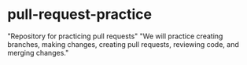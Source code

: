 # pull-request-practice
"Repository for practicing pull requests"
"We will practice creating branches, making changes, creating pull requests, reviewing code, and merging changes."
